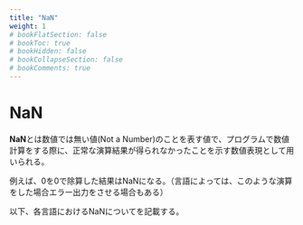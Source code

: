 ```yaml
---
title: "NaN"
weight: 1
# bookFlatSection: false
# bookToc: true
# bookHidden: false
# bookCollapseSection: false
# bookComments: true
---
```


# NaN

**NaN**とは数値では無い値(Not a Number)のことを表す値で、プログラムで数値計算をする際に、正常な演算結果が得られなかったことを示す数値表現として用いられる。

例えば、0を0で除算した結果はNaNになる。（言語によっては、このような演算をした場合エラー出力をさせる場合もある）

以下、各言語におけるNaNについてを記載する。